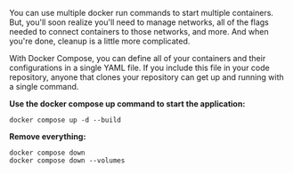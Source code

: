 

You can use multiple docker run commands to start multiple containers. But, you'll soon realize you'll need to manage networks, all of the flags needed to connect containers 
to those networks, and more. And when you're done, cleanup is a little more complicated.

With Docker Compose, you can define all of your containers and their configurations in a single YAML file. If you include this file in your code repository, anyone that clones 
your repository can get up and running with a single command.

**Use the docker compose up command to start the application:**
```
docker compose up -d --build
```
**Remove everything:**
```
docker compose down
docker compose down --volumes
```
